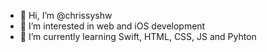 - 👋 Hi, I’m @chrissyshw
- 👀 I’m interested in web and iOS development
- 🌱 I’m currently learning Swift, HTML, CSS, JS and Pyhton
